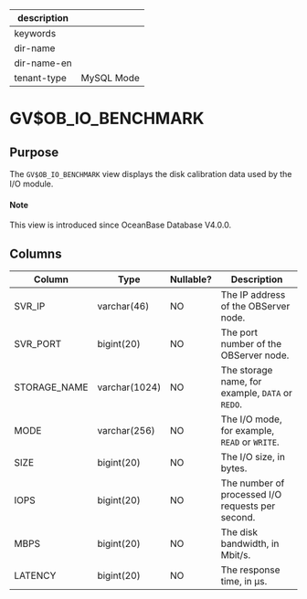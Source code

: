 |description||
|---|---|
|keywords||
|dir-name||
|dir-name-en||
|tenant-type|MySQL Mode|

# GV$OB_IO_BENCHMARK

## Purpose

The `GV$OB_IO_BENCHMARK` view displays the disk calibration data used by the I/O module. 

<main id="notice" type='explain'>
  <h4>Note</h4>
  <p>This view is introduced since OceanBase Database V4.0.0. </p>
</main>

## Columns

| Column | Type | Nullable? | Description |
| --- | --- | --- | --- |
| SVR_IP | varchar(46) | NO | The IP address of the OBServer node. |
| SVR_PORT | bigint(20) | NO | The port number of the OBServer node. |
| STORAGE_NAME | varchar(1024) | NO | The storage name, for example, `DATA` or `REDO`. |
| MODE | varchar(256) | NO | The I/O mode, for example, `READ` or `WRITE`. |
| SIZE | bigint(20) | NO | The I/O size, in bytes. |
| IOPS | bigint(20) | NO | The number of processed I/O requests per second. |
| MBPS | bigint(20) | NO | The disk bandwidth, in Mbit/s. |
| LATENCY | bigint(20) | NO | The response time, in μs. |
